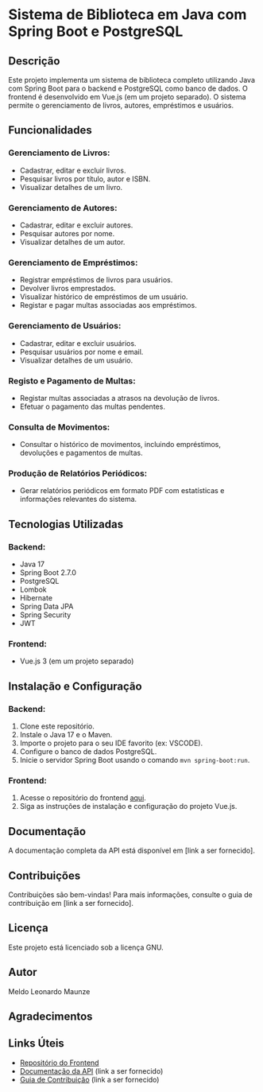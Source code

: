 # Sistema de Biblioteca em Java com Spring Boot e PostgreSQL

## Descrição

Este projeto implementa um sistema de biblioteca completo utilizando Java com Spring Boot para o backend e PostgreSQL como banco de dados. O frontend é desenvolvido em Vue.js (em um projeto separado). O sistema permite o gerenciamento de livros, autores, empréstimos e usuários.

## Funcionalidades

### Gerenciamento de Livros:

- Cadastrar, editar e excluir livros.
- Pesquisar livros por título, autor e ISBN.
- Visualizar detalhes de um livro.

### Gerenciamento de Autores:

- Cadastrar, editar e excluir autores.
- Pesquisar autores por nome.
- Visualizar detalhes de um autor.

### Gerenciamento de Empréstimos:

- Registrar empréstimos de livros para usuários.
- Devolver livros emprestados.
- Visualizar histórico de empréstimos de um usuário.
- Registar e pagar multas associadas aos empréstimos.

### Gerenciamento de Usuários:

- Cadastrar, editar e excluir usuários.
- Pesquisar usuários por nome e email.
- Visualizar detalhes de um usuário.

### Registo e Pagamento de Multas:

- Registar multas associadas a atrasos na devolução de livros.
- Efetuar o pagamento das multas pendentes.

### Consulta de Movimentos:

- Consultar o histórico de movimentos, incluindo empréstimos, devoluções e pagamentos de multas.

### Produção de Relatórios Periódicos:

- Gerar relatórios periódicos em formato PDF com estatísticas e informações relevantes do sistema.


## Tecnologias Utilizadas

### Backend:

- Java 17
- Spring Boot 2.7.0
- PostgreSQL
- Lombok
- Hibernate
- Spring Data JPA
- Spring Security
- JWT

### Frontend:

- Vue.js 3 (em um projeto separado)

## Instalação e Configuração

### Backend:

1. Clone este repositório.
2. Instale o Java 17 e o Maven.
3. Importe o projeto para o seu IDE favorito (ex: VSCODE).
4. Configure o banco de dados PostgreSQL.
5. Inicie o servidor Spring Boot usando o comando `mvn spring-boot:run`.

### Frontend:

1. Acesse o repositório do frontend [aqui](https://github.com/mmaunze/esib).
2. Siga as instruções de instalação e configuração do projeto Vue.js.

## Documentação

A documentação completa da API está disponível em [link a ser fornecido].

## Contribuições

Contribuições são bem-vindas! Para mais informações, consulte o guia de contribuição em [link a ser fornecido].

## Licença

Este projeto está licenciado sob a licença GNU.

## Autor

Meldo Leonardo Maunze

## Agradecimentos

## Links Úteis

- [Repositório do Frontend](https://github.com/mmaunze/esib)
- [Documentação da API](#) (link a ser fornecido)
- [Guia de Contribuição](#) (link a ser fornecido)

